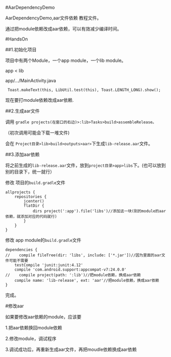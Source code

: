 #AarDependencyDemo

AarDependencyDemo,aar文件依赖 教程文件。

通过把module依赖改成aar依赖，可以有效减少编译时间。

#HandsOn

##1.初始化项目

项目中有两个Module，一个app module，一个lib module。

app < lib

app/.../MainActivity.java

```
 Toast.makeText(this, LibUtil.test(this), Toast.LENGTH_LONG).show();
```

现在要打module依赖改成aar依赖.

##2.生成aar文件

调用 `gradle projects(在窗口的右边)>:lib>Tasks>build>assembleRelease。`

（初次调用可能会下载一堆文件)

会在 `Project目录>lib>build>outputs>aar>`下生成`lib-release.aar`文件。

##3.添加aar依赖

将之前生成的`lib-release.aar`文件，放到`project目录>app>libs`下。(也可以放到别的目录下，统一就行）

修改 项目的`build.gradle`文件

```
allprojects {
    repositories {
        jcenter()
        flatDir {
            dirs project(':app').file('libs')//添加这一块(别的module的aar依赖，就添加对应的代码就行)
        }
    }
}
```

修改 app module的`build.gradle`文件

```
dependencies {
//    compile fileTree(dir: 'libs', include: ['*.jar'])//因为里面的aar文件可能不需要
    testCompile 'junit:junit:4.12'
    compile 'com.android.support:appcompat-v7:24.0.0'
//    compile project(path: ':lib')//把module依赖，换成aar依赖
    compile name: 'lib-release', ext: 'aar'//把module依赖，换成aar依赖
}
```

完成。

#修改aar

如果要修改aar依赖的module，应该要

1.把aar依赖换回module依赖

2.修改module，调试程序

3.调试成功后，再重新生成aar文件，再把moudle依赖换成aar依赖

